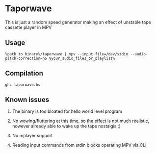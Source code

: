 Taporwave
=========

This is just a random speed generator making an effect of unstable tape cassette player in MPV

Usage
-----

    %path_to_binary%/taporwave | mpv --input-file=/dev/stdin --audio-pitch-correction=no %your_audio_files_or_playlist%

Compilation
-----------

    ghc taporwave.hs

Known issues
------------

1) The binary is too bloated for hello world level program

1) No wowing/fluttering at this time, so the effect is not much realistic, however already able to wake up the tape nostalgia :)

1) No mplayer support

1) Reading input commands from stdin blocks operating MPV via CLI
